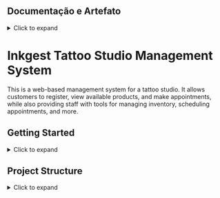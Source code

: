 ## Documentação e Artefato
<details>
<summary>Click to expand</summary>

Elevator Pitch

 **PARA O(A)** proprietários de estúdios, gerentes e artistas  
 **QUE TEM** necessidade de gerenciar reservas, clientes, estoque e melhorando a eficiência e a satisfação do cliente  
 **O(A)** InkGEST  
 **E UM(A)** aplicação web para gerenciar especificamente estúdios de tatuagem   
 **QUE** melhora a eficiência do negócio, liberando mais tempo para os artistas se concentrarem em seu trabalho  
 **AO CONTRARIO DE** outros software de gerenciamento ele possui funcionalidades personalizadas para o mercado de estúdio de tatuagem.  
 **O PRODUTO** se destaca com o diferencial de um sistema de gift card exclusivo, aumentando a receita e a fidelidade do cliente.

 Pesquisa
 alem do discovery foi feito uma pesquisa no reddit e algumas coisas ficaram se destacando nos comentarios....
  
## [Canvas do Produto](canvas-do-produto.md)

## [Planejamento da Release](planejamento-da-release.md)

## [Representação da Arquitetura](representacao-da-arquitetura.md) 

## [Desenvolvimento da Solução](desenvolvimento-da-solucao.md)

## [Testes e Validação](testes.md)

## [POSTMORTEM](postmortem.md)
</details>


# Inkgest Tattoo Studio Management System
This is a web-based management system for a tattoo studio. It allows customers to register, view available products, and make appointments, while also providing staff with tools for managing inventory, scheduling appointments, and more.

## Getting Started
<details>
<summary>Click to expand</summary>

### Prerequisites
- Node.js
- MongoDB

### Installation
1. Clone the repo

``` 
    git clone  https://github.com/SkiereszDiego/InkGest.git
```

2. Install NPM packages in the root and client directories
``` 
    cd inkgest
    npm install
    cd client
    npm install
``` 
3. Create a .env file in the root directory and add the following variables
``` 
    MONGO_URI=your_mongodb_uri
    JWT_SECRET=your_jwt_secret
``` 
4. Start the application
``` 
    npm run dev
``` 
This will start the server and client applications concurrently.

</details>

## Project Structure
<details>
<summary>Click to expand</summary>
The project is organized into separate directories for the frontend and backend applications. <br>
Here's a breakdown of the project structure:

```
inkgest/
├── server/
│   ├── config/                  
│   │   └── db.js                
│   ├── controllers/
│   │   ├── client_controller.js                      
│   │   ├── inventory_controller.js
│   │   └── users_controller.js
│   ├── middleware/              
│   │   ├── log_middleware.js
│   │   └── login_middleware.js 
│   ├── models/       
│   │   ├── anamnese_model.js
│   │   ├── client_model.js
│   │   ├── inventory_model.js
│   │   └── users_model.js  
│   ├── routes/
│   │   ├── client_route.js                  
│   │   ├── inventory_route.js
│   │   ├── login_route.js
│   │   └── users_route.js
│   ├── .env
│   ├── app.js
│   ├── package.json
│   └── ...
├── LICENSE
├── README.md  

### Frontend
The frontend will be built using Angular and will be located in the client directory. The directory structure is as follows:

- public/: contains the app.html file and other public assets
- src/: contains the React components and application logic
    - components/: contains the reusable React components used throughout the application
    - App.js: the root component of the application

### Backend
The backend is built using Node.js and Express, and communicates with the MongoDB database using Mongoose. The directory structure is as follows:

- controllers/: contains the controllers that handle requests and responses
- models/: contains the Mongoose models for the MongoDB collections
- routes/: contains the Express routes for the API endpoints
- app.js: the main entry point for the backend application
</details>

## Features

<details>
<summary>Click to expand</summary>

### Customer Registration
Customers can register for an account and view their account information, including their appointment history and any products they've purchased.

### Product Registration
Staff can add new products to the system, including information about the product, such as name, price, and quantity on hand.

### User Registration
Staff can create new user accounts, assign roles and permissions, and manage user accounts.

### Inventory Control
Staff can manage the inventory of products, including viewing product information, adding new products, and updating product information.

### Gift Card System
Customers can purchase gift cards, which can be redeemed for products or services at the studio. Staff can view gift card balances and redeem gift cards as payment for appointments and purchases.
</details>

## License
This project is licensed under the MIT License - see the LICENSE file for details.
